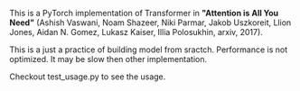 

This is a PyTorch implementation of Transformer in **"Attention is All You Need"** (Ashish Vaswani, Noam Shazeer, Niki Parmar, Jakob Uszkoreit, Llion Jones, Aidan N. Gomez, Lukasz Kaiser, Illia Polosukhin, arxiv, 2017).

This is a just a practice of building model from sractch.
Performance is not optimized.
It may be slow then other implementation.

Checkout test_usage.py to see the usage.

